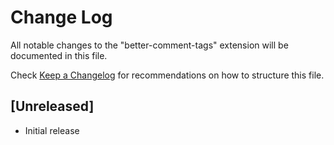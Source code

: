 # Change Log

All notable changes to the "better-comment-tags" extension will be documented in this file.

Check [Keep a Changelog](http://keepachangelog.com/) for recommendations on how to structure this file.

## [Unreleased]

- Initial release